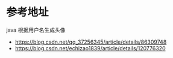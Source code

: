 # 参考地址
java 根据用户名生成头像
- https://blog.csdn.net/qq_37256345/article/details/86309748
- https://blog.csdn.net/echizao1839/article/details/120776320